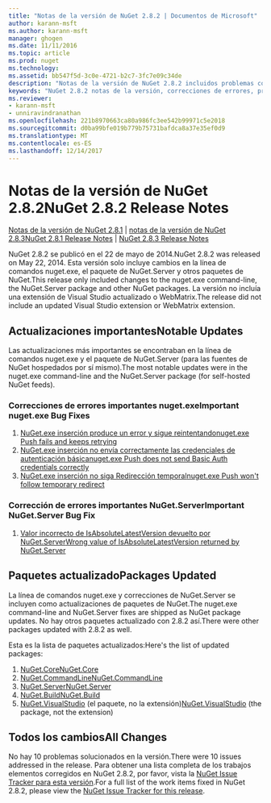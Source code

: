 ```yaml
---
title: "Notas de la versión de NuGet 2.8.2 | Documentos de Microsoft"
author: karann-msft
ms.author: karann-msft
manager: ghogen
ms.date: 11/11/2016
ms.topic: article
ms.prod: nuget
ms.technology: 
ms.assetid: bb547f5d-3c0e-4721-b2c7-3fc7e09c34de
description: "Notas de la versión de NuGet 2.8.2 incluidos problemas conocidos, correcciones de errores, las funciones agregadas y dcr."
keywords: "NuGet 2.8.2 notas de la versión, correcciones de errores, problemas, conocidos agregan características, DCR"
ms.reviewer:
- karann-msft
- unniravindranathan
ms.openlocfilehash: 221b8970663ca80a986fc3ee542b99971c5e2018
ms.sourcegitcommit: d0ba99bfe019b779b75731bafdca8a37e35ef0d9
ms.translationtype: MT
ms.contentlocale: es-ES
ms.lasthandoff: 12/14/2017
---
```

# <a name="nuget-282-release-notes"></a><span data-ttu-id="338aa-104">Notas de la versión de NuGet 2.8.2</span><span class="sxs-lookup"><span data-stu-id="338aa-104">NuGet 2.8.2 Release Notes</span></span>

<span data-ttu-id="338aa-105">[Notas de la versión de NuGet 2.8.1](../release-notes/nuget-2.8.1.md) | [notas de la versión de NuGet 2.8.3](../release-notes/nuget-2.8.3.md)</span><span class="sxs-lookup"><span data-stu-id="338aa-105">[NuGet 2.8.1 Release Notes](../release-notes/nuget-2.8.1.md) | [NuGet 2.8.3 Release Notes](../release-notes/nuget-2.8.3.md)</span></span>

<span data-ttu-id="338aa-106">NuGet 2.8.2 se publicó en el 22 de mayo de 2014.</span><span class="sxs-lookup"><span data-stu-id="338aa-106">NuGet 2.8.2 was released on May 22, 2014.</span></span>  <span data-ttu-id="338aa-107">Esta versión solo incluye cambios en la línea de comandos nuget.exe, el paquete de NuGet.Server y otros paquetes de NuGet.</span><span class="sxs-lookup"><span data-stu-id="338aa-107">This release only included changes to the nuget.exe command-line, the NuGet.Server package and other NuGet packages.</span></span>  <span data-ttu-id="338aa-108">La versión no incluía una extensión de Visual Studio actualizado o WebMatrix.</span><span class="sxs-lookup"><span data-stu-id="338aa-108">The release did not include an updated Visual Studio extension or WebMatrix extension.</span></span>

## <a name="notable-updates"></a><span data-ttu-id="338aa-109">Actualizaciones importantes</span><span class="sxs-lookup"><span data-stu-id="338aa-109">Notable Updates</span></span>

<span data-ttu-id="338aa-110">Las actualizaciones más importantes se encontraban en la línea de comandos nuget.exe y el paquete de NuGet.Server (para las fuentes de NuGet hospedados por sí mismo).</span><span class="sxs-lookup"><span data-stu-id="338aa-110">The most notable updates were in the nuget.exe command-line and the NuGet.Server package (for self-hosted NuGet feeds).</span></span>

### <a name="important-nugetexe-bug-fixes"></a><span data-ttu-id="338aa-111">Correcciones de errores importantes nuget.exe</span><span class="sxs-lookup"><span data-stu-id="338aa-111">Important nuget.exe Bug Fixes</span></span>

1. [<span data-ttu-id="338aa-112">NuGet.exe inserción produce un error y sigue reintentando</span><span class="sxs-lookup"><span data-stu-id="338aa-112">nuget.exe Push fails and keeps retrying</span></span>](https://nuget.codeplex.com/workitem/4000)
1. [<span data-ttu-id="338aa-113">NuGet.exe inserción no envía correctamente las credenciales de autenticación básica</span><span class="sxs-lookup"><span data-stu-id="338aa-113">nuget.exe Push does not send Basic Auth credentials correctly</span></span>](https://nuget.codeplex.com/workitem/4109)
1. [<span data-ttu-id="338aa-114">NuGet.exe inserción no siga Redirección temporal</span><span class="sxs-lookup"><span data-stu-id="338aa-114">nuget.exe Push won't follow temporary redirect</span></span>](https://nuget.codeplex.com/workitem/4050)

### <a name="important-nugetserver-bug-fix"></a><span data-ttu-id="338aa-115">Corrección de errores importantes NuGet.Server</span><span class="sxs-lookup"><span data-stu-id="338aa-115">Important NuGet.Server Bug Fix</span></span>

1. [<span data-ttu-id="338aa-116">Valor incorrecto de IsAbsoluteLatestVersion devuelto por NuGet.Server</span><span class="sxs-lookup"><span data-stu-id="338aa-116">Wrong value of IsAbsoluteLatestVersion returned by NuGet.Server</span></span>](https://nuget.codeplex.com/workitem/4147)

## <a name="packages-updated"></a><span data-ttu-id="338aa-117">Paquetes actualizado</span><span class="sxs-lookup"><span data-stu-id="338aa-117">Packages Updated</span></span>

<span data-ttu-id="338aa-118">La línea de comandos nuget.exe y correcciones de NuGet.Server se incluyen como actualizaciones de paquetes de NuGet.</span><span class="sxs-lookup"><span data-stu-id="338aa-118">The nuget.exe command-line and NuGet.Server fixes are shipped as NuGet package updates.</span></span>  <span data-ttu-id="338aa-119">No hay otros paquetes actualizado con 2.8.2 así.</span><span class="sxs-lookup"><span data-stu-id="338aa-119">There were other packages updated with 2.8.2 as well.</span></span>

<span data-ttu-id="338aa-120">Esta es la lista de paquetes actualizados:</span><span class="sxs-lookup"><span data-stu-id="338aa-120">Here's the list of updated packages:</span></span>

1. [<span data-ttu-id="338aa-121">NuGet.Core</span><span class="sxs-lookup"><span data-stu-id="338aa-121">NuGet.Core</span></span>](https://www.nuget.org/packages/NuGet.Core/)
1. [<span data-ttu-id="338aa-122">NuGet.CommandLine</span><span class="sxs-lookup"><span data-stu-id="338aa-122">NuGet.CommandLine</span></span>](https://www.nuget.org/packages/NuGet.CommandLine/)
1. [<span data-ttu-id="338aa-123">NuGet.Server</span><span class="sxs-lookup"><span data-stu-id="338aa-123">NuGet.Server</span></span>](https://www.nuget.org/packages/NuGet.Server/)
1. [<span data-ttu-id="338aa-124">NuGet.Build</span><span class="sxs-lookup"><span data-stu-id="338aa-124">NuGet.Build</span></span>](https://www.nuget.org/packages/NuGet.Build/)
1. <span data-ttu-id="338aa-125">[NuGet.VisualStudio](https://www.nuget.org/packages/NuGet.VisualStudio/) (el paquete, no la extensión)</span><span class="sxs-lookup"><span data-stu-id="338aa-125">[NuGet.VisualStudio](https://www.nuget.org/packages/NuGet.VisualStudio/) (the package, not the extension)</span></span>

## <a name="all-changes"></a><span data-ttu-id="338aa-126">Todos los cambios</span><span class="sxs-lookup"><span data-stu-id="338aa-126">All Changes</span></span>
<span data-ttu-id="338aa-127">No hay 10 problemas solucionados en la versión.</span><span class="sxs-lookup"><span data-stu-id="338aa-127">There were 10 issues addressed in the release.</span></span> <span data-ttu-id="338aa-128">Para obtener una lista completa de los trabajos elementos corregidos en NuGet 2.8.2, por favor, vista la [NuGet Issue Tracker para esta versión](https://nuget.codeplex.com/workitem/list/advanced?keyword=&status=All&type=All&priority=All&release=NuGet%202.8.2&assignedTo=All&component=All&sortField=LastUpdatedDate&sortDirection=Descending&page=0&reasonClosed=All).</span><span class="sxs-lookup"><span data-stu-id="338aa-128">For a full list of the work items fixed in NuGet 2.8.2, please view the [NuGet Issue Tracker for this release](https://nuget.codeplex.com/workitem/list/advanced?keyword=&status=All&type=All&priority=All&release=NuGet%202.8.2&assignedTo=All&component=All&sortField=LastUpdatedDate&sortDirection=Descending&page=0&reasonClosed=All).</span></span>
